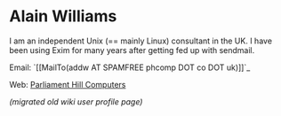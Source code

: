 Alain Williams
==============

I am an independent Unix (== mainly Linux) consultant in the UK. I have
been using Exim for many years after getting fed up with sendmail.

Email: \`[[MailTo(addw AT SPAMFREE phcomp DOT co DOT uk)]]\`\_

Web: [Parliament Hill Computers](http://www.phcomp.co.uk)

_(migrated old wiki user profile page)_
